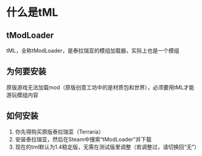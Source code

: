 # 什么是tML

## tModLoader

tML，全称tModLoader，是泰拉瑞亚的模组加载器，实际上也是一个模组

## 为何要安装

原版游戏无法加载mod（原版创意工坊中的是材质包和世界），必须要用tML才能游玩模组内容

## 如何安装

1. 你先得购买原版泰拉瑞亚（Terraria）
2. 安装泰拉瑞亚，然后在Steam中搜索“tModLoader”并下载
3. 现在的tml默认为1.4稳定版，无需在测试版里调整（若调整过，请切换回“无”）

